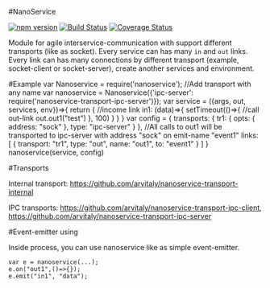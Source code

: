 #NanoService

[![npm version](https://badge.fury.io/js/nanoservice.svg)](https://badge.fury.io/js/nanoservice)
[![Build Status](https://travis-ci.org/arvitaly/nanoservice.svg?branch=master)](https://travis-ci.org/arvitaly/nanoservice)
[![Coverage Status](https://coveralls.io/repos/github/arvitaly/nanoservice/badge.svg?branch=master)](https://coveralls.io/github/arvitaly/nanoservice?branch=master)

Module for agile interservice-communication with support different transports (like as socket). Every service can has many `in` and `out` links. Every link can has many connections by different transport (example, socket-client or socket-server), create another services and environment.


#Example
    var Nanoservice = require('nanoservice');
    //Add transport with any name
    var nanoservice = Nanoservice({'ipc-server': require('nanoservice-transport-ipc-server')});
    var service = ({args, out, services, env})=>{
        return {
            //income link
            in1: (data)=>{
                setTimeout(()=>{
                    //call out-link 
                    out.out1("test") 
                }, 100)
            }
        }
    }
    var config = {
                transports: {
                    tr1: {
                        opts: {
                            address: "sock"
                        },
                        type: "ipc-server"
                    }
                },
                //All calls to out1 will be transported to ipc-server with address "sock" on emit-name "event1" 
                links: [
                    {
                        transport: "tr1",
                        type: "out",
                        name: "out1",
                        to: "event1"
                    }
                ]
            }
    nanoservice(service, config)

#Transports

Internal transport: https://github.com/arvitaly/nanoservice-transport-internal

IPC transports: https://github.com/arvitaly/nanoservice-transport-ipc-client, https://github.com/arvitaly/nanoservice-transport-ipc-server

#Event-emitter using

Inside process, you can use nanoservice like as simple event-emitter.

    var e = nanoservice(...);
    e.on("out1",()=>{});
    e.emit("in1", "data");

